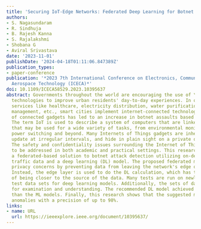 ```yaml
---
title: 'Securing IoT-Edge Networks: Federated Deep Learning for Botnet Detection'
authors:
- S. Nagasundaram
- R. Sindhuja
- B. Rajesh Kanna
- S. Rajalakshmi
- Shobana G
- Aviral Srivastava
date: '2023-11-01'
publishDate: '2024-04-18T01:11:06.847389Z'
publication_types:
- paper-conference
publication: '*2023 7th International Conference on Electronics, Communication and
  Aerospace Technology (ICECA)*'
doi: 10.1109/ICECA58529.2023.10395637
abstract: Governments throughout the world are encouraging the use of \"smart city\"
  technologies to improve urban residents' day-to-day experiences. In order to improve
  services like healthcare, electricity distribution, water purification, traffic
  management, etc., smart cities implement internet-connected technologies. The proliferation
  of connected gadgets has led to an increase in botnet assaults based on the IoT.
  The term IoT is used to describe a system of computers that are linked together
  that may be used for a wide variety of tasks, from environmental monitoring to on-demand
  power switching and beyond. Many Internets of Things gadgets are inherently disparate,
  update at irregular intervals, and hide in plain sight on a private or company network.
  The safety and confidentiality issues surrounding the Internet of Things that need
  to be addressed in both academic and practical settings. This research study proposes
  a federated-based solution to botnet attack detection utilizing on-device decentralized
  traffic data and a deep learning (DL) model. The proposed federated method addresses
  privacy concerns by preventing data from leaving the network's edge on the device.
  Instead, the edge layer is used to do the DL calculation, which has the extra benefit
  of being closer to the source of the data. Many tests are run on newly made public
  test data sets for deep learning models. Additionally, the sets of data are presented
  for examination and understanding. The recommended DL model achieved better results
  than the ML models. Finally, this research shows that the suggested model can detect
  anomalies with a precision of up to 98%.
links:
- name: URL
  url: https://ieeexplore.ieee.org/document/10395637/
---
```

